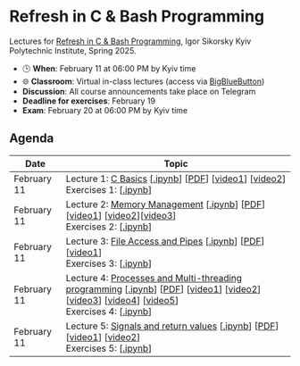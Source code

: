 # Refresh in C & Bash Programming

Lectures for [Refresh in C & Bash Programming](https://ai4ci.eu/course/refresh-in-c-bash-programming/), Igor Sikorsky Kyiv Polytechnic Institute, Spring 2025.


- 🕒 **When**: February 11 at 06:00 PM by Kyiv time 
- 🌐 **Classroom**:  Virtual in-class lectures (access via [BigBlueButton](https://bbb.comsys.kpi.ua/rooms/0ww-8dy-exn-df2/join))
- **Discussion**: All course announcements take place on Telegram
- **Deadline for exercises**: February 19
- **Exam**: February 20 at 06:00 PM by Kyiv time


## Agenda

| Date | Topic |
| ---- | ----- |
| February 11 |  Lecture 1: [C Basics](https://ai4ci-kpi.github.io/Refresh-in-C/presentations/Lecture_1_C_Basics.slides.html#/) [[.ipynb](https://github.com/ai4ci-kpi/Refresh-in-C/blob/main/Lecture_1_C_Basics.ipynb)] [[PDF](https://github.com/ai4ci-kpi/Refresh-in-C/blob/main/pdf/Lecture_1_C_Basics-1.pdf)] [[video1](https://www.youtube.com/watch?v=dTp0c41XnrQ)] [[video2](https://www.youtube.com/watch?v=aP1ijjeZc24)] <br> Exercises 1: [[.ipynb](https://github.com/ai4ci-kpi/Refresh-in-C/blob/main/exercises/Exercises_C_Basics.ipynb)]|
| February 11 | Lecture 2: [Memory Management](https://ai4ci-kpi.github.io/Refresh-in-C/presentations/Lecture_2_Memory_Management.slides.html#/) [[.ipynb](https://github.com/ai4ci-kpi/Refresh-in-C/blob/main/Lecture_2_Memory_Management.ipynb)] [[PDF](https://github.com/ai4ci-kpi/Refresh-in-C/blob/main/pdf/Lecture_2_Memory_Management.pdf)] [[video1](https://www.youtube.com/watch?v=_8-ht2AKyH4)] [[video2](https://www.youtube.com/watch?v=5OJRqkYbK-4)][[video3](https://www.youtube.com/watch?v=xDVC3wKjS64)] <br> Exercises 2: [[.ipynb](https://github.com/ai4ci-kpi/Refresh-in-C/blob/main/exercises/Exercises_Memory_Management.ipynb)]  |
| February 11 |  Lecture 3: [File Access and Pipes](https://ai4ci-kpi.github.io/Refresh-in-C/presentations/Lecture_3_File_Access_and_Pipes.slides.html#/) [[.ipynb](https://github.com/ai4ci-kpi/Refresh-in-C/blob/main/Lecture_3_File_Access_and_Pipes.ipynb)] [[PDF](https://github.com/ai4ci-kpi/Refresh-in-C/blob/main/pdf/Lecture_3_File_Access_and_Pipes.pdf)] [[video1](https://www.youtube.com/watch?v=Mqb2dVRe0uo)]  <br> Exercises 3: [[.ipynb](https://github.com/ai4ci-kpi/Refresh-in-C/blob/main/exercises/Exercises_File_Access_and_Pipes.ipynb)] |
| February 11 |  Lecture 4: [Processes and Multi-threading programming](https://ai4ci-kpi.github.io/Refresh-in-C/presentations/Lecture_4_Processes_and_Multi_threading_programming.slides.html#/) [[.ipynb](https://github.com/ai4ci-kpi/Refresh-in-C/blob/main/Lecture_4_Processes_and_Multi_threading_programming.ipynb)] [[PDF](https://github.com/ai4ci-kpi/Refresh-in-C/blob/main/pdf/Lecture_4_Processes_and_Multi_threading_programming.pdf)] [[video1](https://www.youtube.com/watch?v=cex9XrZCU14&list=PLfqABt5AS4FkW5mOn2Tn9ZZLLDwA3kZUY)] [[video2](https://youtu.be/PZrQ4eGm-hM?si=4M9bl3R9F1UXlZUe)] [[video3](https://youtu.be/d9s_d28yJq0?si=R-6NXao9sN1dkVLa)] [[video4](https://youtu.be/IKG1P4rgm54?si=cGHCQiKxbYaj1zcp)] [[video5](https://youtu.be/oq29KUy29iQ?si=bYs40U_KTBNtSQk5)] <br> Exercises 4: [[.ipynb](https://github.com/ai4ci-kpi/Refresh-in-C/blob/main/exercises/Exercises_Processes_and_Multi_threading_programming.ipynb)]|
| February 11 |  Lecture 5: [Signals and return values](https://ai4ci-kpi.github.io/Refresh-in-C/presentations/Lecture_5_Signals_and_return_values.slides.html#/) [[.ipynb](https://github.com/ai4ci-kpi/Refresh-in-C/blob/main/Lecture_5_Signals_and_return_values.ipynb)] [[PDF](https://github.com/ai4ci-kpi/Refresh-in-C/blob/main/pdf/Lecture_5_Signals_and_return_values.pdf)] [[video1](https://www.youtube.com/watch?v=5We_HtLlAbs)] [[video2](https://www.youtube.com/watch?v=jF-1eFhyz1U)] <br> Exercises 5: [[.ipynb](https://github.com/ai4ci-kpi/Refresh-in-C/blob/main/exercises/Exercises_Signals_and_return_values.ipynb)] |



<!-- | February  |  Lecture 1: [Introduction][] [[PDF][]] | -->